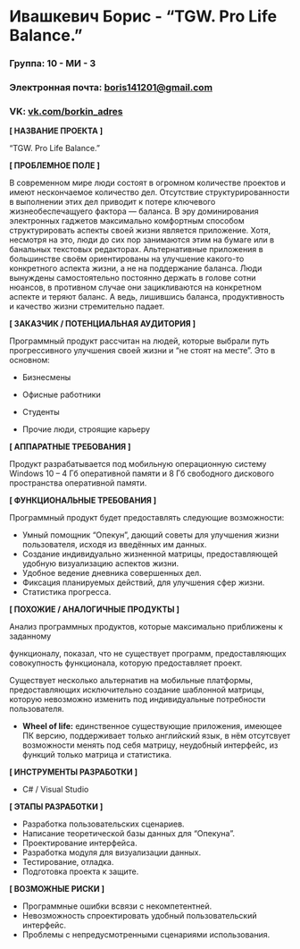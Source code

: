 ﻿# Ивашкевич Борис - “TGW. Pro Life Balance.”



### Группа: 10 - МИ - 3
### Электронная почта:  boris141201@gmail.com
### VK:  [vk.com/borkin_adres](https://vk.com/borkin_adres)

**[ НАЗВАНИЕ ПРОЕКТА ]**

“TGW. Pro Life Balance.”

**[ ПРОБЛЕМНОЕ ПОЛЕ ]**

В современном мире люди состоят в огромном количестве проектов и имеют нескончаемое количество дел. Отсутствие структурированности в выполнении этих дел приводит к потере ключевого жизнеобеспечащуего фактора — баланса. В эру доминирования электронных гаджетов максимально комфортным способом структурировать аспекты своей жизни является приложение. Хотя, несмотря на это, люди до сих пор занимаются этим на бумаге или в банальных текстовых редакторах. Альтернативные приложения в большинстве своём ориентированы на улучшение какого-то конкретного аспекта жизни, а не на поддержание баланса. Люди вынуждены самостоятельно постоянно держать в голове сотни нюансов, в противном случае они зацикливаются на конкретном аспекте и теряют баланс. А ведь, лишившись баланса, продуктивность и качество жизни стремительно падает.

**[ ЗАКАЗЧИК / ПОТЕНЦИАЛЬНАЯ АУДИТОРИЯ ]**

Программный продукт рассчитан на людей, которые выбрали путь прогрессивного улучшения своей жизни и “не стоят на месте”. Это в основном:

-  Бизнесмены

 - Офисные работники

 - Студенты

 - Прочие люди, строящие карьеру

**[ АППАРАТНЫЕ ТРЕБОВАНИЯ ]**

Продукт разрабатывается под мобильную операционную систему Windows 10 – 4 Гб оперативной памяти и 8 Гб свободного дискового пространства оперативной памяти.

**[ ФУНКЦИОНАЛЬНЫЕ ТРЕБОВАНИЯ ]**


Программный продукт будет предоставлять следующие возможности:

- Умный помощник “Опекун”, дающий советы для улучшения жизни пользователя, исходя из введённых им данных.
- Создание индивидуально жизненной матрицы, предоставляющей удобную визуализацию аспектов жизни.
- Удобное ведение дневника совершенных дел.
- Фиксация планируемых действий, для улучшения сфер жизни.
- Статистика прогресса.

**[ ПОХОЖИЕ / АНАЛОГИЧНЫЕ ПРОДУКТЫ ]**

Анализ программных продуктов, которые максимально приближены к заданному

функционалу, показал, что не существует программ, предоставляющих совокупность функционала, которую предоставляет проект.

Существует несколько альтернатив на мобильные платформы, предоставляющих исключительно создание шаблонной матрицы, которую невозможно изменить под индивидуальные потребности пользователя.

- **Wheel of life:** единственное существующие  приложения, имеющее ПК версию, поддерживает только английский язык, в нём отсутсвует возможности менять под себя матрицу, неудобный интерфейс, из функций только матрица и статистика.

**[ ИНСТРУМЕНТЫ РАЗРАБОТКИ ]**

-   C# / Visual Studio

**[ ЭТАПЫ РАЗРАБОТКИ ]**

- Разработка пользовательских сценариев.
- Написание теоретической базы данных для “Опекуна”.
- Проектирование интерфейса.
- Разработка модуля для визуализации данных.
- Тестирование, отладка.
- Подготовка проекта к защите.

**[ ВОЗМОЖНЫЕ РИСКИ ]**

- Программные ошибки всвязи с некомпетентней.
- Невозможность спроектировать удобный пользовательский интерфейс.
- Проблемы с непредусмотренными сценариями использования.
